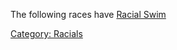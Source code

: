 The following races have [Racial Swim](Racial_Swim "wikilink")

[Category: Racials](Category:_Racials "wikilink")
